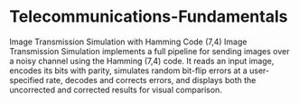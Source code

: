 # Telecommunications-Fundamentals
Image Transmission Simulation with Hamming Code (7,4)
Image Transmission Simulation implements a full pipeline for sending images over a noisy channel using the Hamming (7,4) code. It reads an input image, encodes its bits with parity, simulates random bit-flip errors at a user-specified rate, decodes and corrects errors, and displays both the uncorrected and corrected results for visual comparison.
